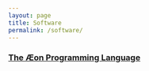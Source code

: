 ```yaml
---
layout: page
title: Software
permalink: /software/
---
```


### [The Æon Programming Language](/aeon) 

